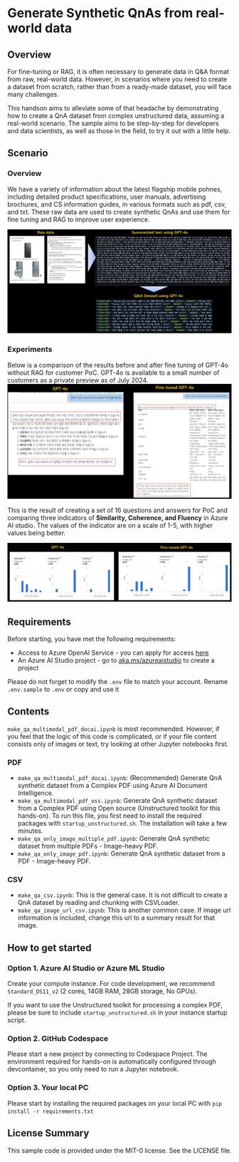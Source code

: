 # Generate Synthetic QnAs from real-world data

## Overview
For fine-tuning or RAG, it is often necessary to generate data in Q&A format from raw, real-world data. However, in scenarios where you need to create a dataset from scratch, rather than from a ready-made dataset, you will face many challenges.

This handson aims to alleviate some of that headache by demonstrating how to create a QnA dataset from complex unstructured data, assuming a real-world scenario. The sample aims to be step-by-step for developers and data scientists, as well as those in the field, to try it out with a little help.

## Scenario

### Overview
We have a variety of information about the latest flagship mobile pohnes, including detailed product specifications, user manuals, advertising brochures, and CS information guides, in various formats such as pdf, csv, and txt. These raw data are used to create synthetic QnAs and use them for fine tuning and RAG to improve user experience. 

![concept](./imgs/concept.png)

### Experiments

Below is a comparison of the results before and after fine tuning of GPT-4o without RAG for customer PoC. GPT-4o is available to a small number of customers as a private preview as of July 2024.
![fine-tuning-result-sample](./imgs/fine-tuning-result-sample.png)

This is the result of creating a set of 16 questions and answers for PoC and comparing three indicators of **Similarity, Coherence, and Fluency** in Azure AI studio. The values ​​of the indicator are on a scale of 1-5, with higher values ​​being better.

![evaluation-sample](./imgs/evaluation-sample.png)

## Requirements
Before starting, you have met the following requirements:

- Access to Azure OpenAI Service - you can apply for access [here](https://go.microsoft.com/fwlink/?linkid=2222006)
- An Azure AI Studio project - go to [aka.ms/azureaistudio](https://aka.ms/azureaistudio) to create a project

Please do not forget to modify the `.env` file to match your account. Rename `.env.sample` to `.env` or copy and use it

## Contents
`make_qa_multimodal_pdf_docai.ipynb` is most recommended. However, if you feel that the logic of this code is complicated, or if your file content consists only of images or text, try looking at other Jupyter notebooks first.

### PDF
- `make_qa_multimodal_pdf_docai.ipynb`: (Recommended) Generate QnA synthetic dataset from a Complex PDF using Azure AI Document Intelligence.
- `make_qa_multimodal_pdf_oss.ipynb`:  Generate QnA synthetic dataset from a Complex PDF using Open source (Unstructured toolkit for this hands-on). To run this file, you first need to install the required packages with `startup_unstructured.sh`. The installation will take a few minutes.
- `make_qa_only_image_multiple_pdf.ipynb`: Generate QnA synthetic dataset from multiple PDFs - Image-heavy PDF.
- `make_qa_only_image_pdf.ipynb`: Generate QnA synthetic dataset from a PDF - Image-heavy PDF.

### CSV
- `make_qa_csv.ipynb`: This is the general case. It is not difficult to create a QnA dataset by reading and chunking with CSVLoader.
- `make_qa_image_url_csv.ipynb`: This is another common case. If image url information is included, change this url to a summary result for that image.

## How to get started 

### Option 1. Azure AI Studio or Azure ML Studio
Create your compute instance. For code development, we recommend `Standard_DS11_v2` (2 cores, 14GB RAM, 28GB storage, No GPUs).

If you want to use the Unstructured toolkit for processing a complex PDF, please be sure to include `startup_unstructured.sh` in your instance startup script.

### Option 2. GitHub Codespace
Please start a new project by connecting to Codespace Project. The environment required for hands-on is automatically configured through devcontainer, so you only need to run a Jupyter notebook.

### Option 3. Your local PC
Please start by installing the required packages on your local PC with `pip install -r requirements.txt`

## License Summary
This sample code is provided under the MIT-0 license. See the LICENSE file.